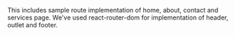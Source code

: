 This includes sample route implementation of home, about, contact and services page.
We've used react-router-dom for implementation of header, outlet and footer.